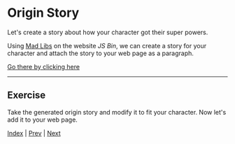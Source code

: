 # Origin Story

Let's create a story about how your character got their super powers.

Using [Mad Libs](https://jsbin.com/gademu/6/embed?output) on the website *JS Bin*, we can create a story for your character and attach the story to your web page as a paragraph.

<a class="jsbin-embed" href="https://jsbin.com/gademu/7/embed?output">Go there by clicking here</a>

---

## Exercise

Take the generated origin story and modify it to fit your character.
Now let's add it to your web page.



[Index](.) | [Prev](name) | [Next](powers)
